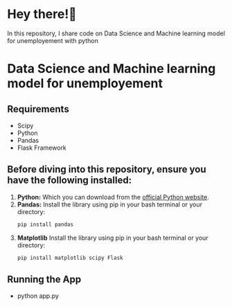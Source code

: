 # Hey there!👋

In this repository, I share code on Data Science and Machine learning model for unemployement with python

# Data Science and Machine learning model for unemployement

## Requirements
* Scipy
* Python
* Pandas
* Flask Framework


## Before diving into this repository, ensure you have the following installed:

1.  **Python:** Which you can download from the [official Python website](https://www.python.org/downloads/).
2.  **Pandas:** Install the library using pip in your bash terminal or your directory:
    ```bash
    pip install pandas
    ```
3.  **Matplotlib** Install the library using pip in your bash terminal or your directory:
    ```bash
    pip install matplotlib scipy Flask
    ```

## Running the App
* python app.py
